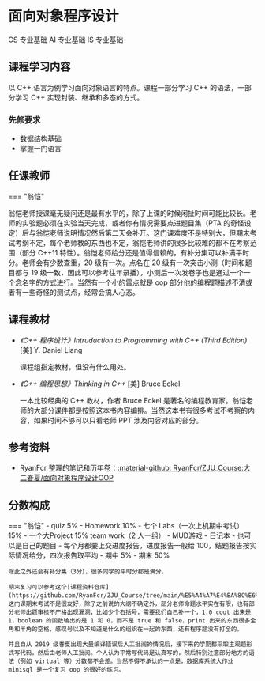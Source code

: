 # 面向对象程序设计

<div class="badges">
<span class="badge cs-badge">CS 专业基础</span>
<span class="badge ai-badge">AI 专业基础</span>
<span class="badge is-badge">IS 专业基础</span>
</div>

## 课程学习内容

以 C++ 语言为例学习面向对象语言的特点。课程一部分学习 C++ 的语法，一部分学习 C++ 实现封装、继承和多态的方式。

### 先修要求

- 数据结构基础
- 掌握一门语言

## 任课教师

=== "翁恺"

   翁恺老师授课毫无疑问还是最有水平的，除了上课的时候闲扯时间可能比较长。老师的实验题必须在实验当天完成，或者你有情况需要点进题目集（PTA 的奇怪设定）后与翁恺老师说明情况然后第二天会补开。这门课难度不是特别大，但期末考试考纲不定，每个老师教的东西也不定，翁恺老师讲的很多比较难的都不在考察范围（部分 C++11 特性）。翁恺老师给分还是值得信赖的，有补分集可以补满平时分。老师会有少数查重，20 级有一次。点名在 20 级有一次突击小测（时间和题目都与 19 级一致，因此可以参考往年录播），小测后一次发卷子也是通过一个一个念名字的方式进行。当然有一个小的雷点就是 oop 部分他的编程题描述不清或者有一些奇怪的测试点，经常会搞人心态。

## 课程教材

* *《C++ 程序设计》Intruduction to Programming with C++ (Third Edition)* [美] Y. Daniel Liang

    课程组指定教材，但没有什么用处。

* *《C++ 编程思想》Thinking in C++* [美] Bruce Eckel

    一本比较经典的 C++ 教材，作者 Bruce Eckel 是著名的编程教育家。翁恺老师的大部分课件都是按照这本书内容编排。当然这本书有很多考试不考察的内容，如果时间不够可以只看老师 PPT 涉及内容对应的部分。

## 参考资料
- RyanFcr 整理的笔记和历年卷：[:material-github: RyanFcr/ZJU_Course:大二春夏/面向对象程序设计OOP](https://github.com/RyanFcr/ZJU_Course/tree/main/%E5%A4%A7%E4%BA%8C%E6%98%A5%E5%A4%8F/%E9%9D%A2%E5%90%91%E5%AF%B9%E8%B1%A1%E7%A8%8B%E5%BA%8F%E8%AE%BE%E8%AE%A1OOP)

## 分数构成

=== "翁恺"
    - quiz 5%
    - Homework 10%
    - 七个 Labs（一次上机期中考试） 15%
    - 一个大Project 15% team work（2 人一组）
        - MUD游戏
        - 日记本
        - 也可以是自己的题目
        - 每个月都要上交进度报告，进度报告一般给 100，结题报告按实际情况给分，四次报告取平均
    - 期中 5%
    - 期末 50%

    除此之外还会有补分集（3分），很多同学的平时分都是满分。

    期末复习可以参考这个[课程资料仓库](https://github.com/RyanFcr/ZJU_Course/tree/main/%E5%A4%A7%E4%BA%8C%E6%98%A5%E5%A4%8F/%E9%9D%A2%E5%90%91%E5%AF%B9%E8%B1%A1%E7%A8%8B%E5%BA%8F%E8%AE%BE%E8%AE%A1OOP)。这门课期末考试不是很友好，除了之前说的大纲不确定外，部分老师命题水平实在有限，也有部分老师出题审核不严格出现漏洞，比如少个右括号，需要我们自己补一个，1.0 cout 出来是 1，boolean 的函数输出的是 1 和 0，而不是 true 和 false，print 出来的东西很多全角和半角的空格、感叹号以及不知道是什么的组织在一起的东西，还有程序题没有打全的。

    并且自从 2019 级春夏出现大量编译错误后人工批阅的情况后，接下来的学期都采取主观题形式写代码，然后由老师人工批阅。个人认为平常写代码是认真写的，然后特别注意部分地方的语法（例如 virtual 等）分数都不会差。当然不得不承认的一点是，数据库系统大作业 minisql 是一个复习 oop 的很好的练习。